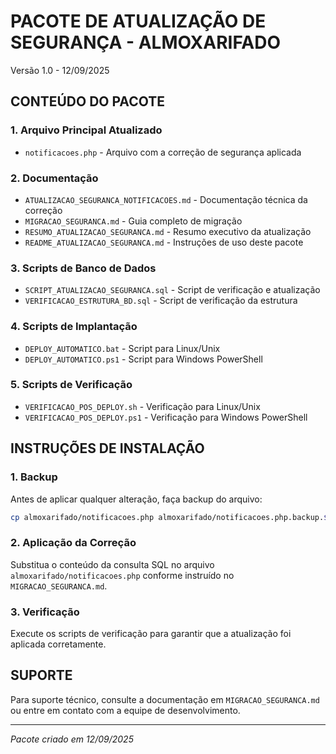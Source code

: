 # PACOTE DE ATUALIZAÇÃO DE SEGURANÇA - ALMOXARIFADO
Versão 1.0 - 12/09/2025

## CONTEÚDO DO PACOTE

### 1. Arquivo Principal Atualizado
- `notificacoes.php` - Arquivo com a correção de segurança aplicada

### 2. Documentação
- `ATUALIZACAO_SEGURANCA_NOTIFICACOES.md` - Documentação técnica da correção
- `MIGRACAO_SEGURANCA.md` - Guia completo de migração
- `RESUMO_ATUALIZACAO_SEGURANCA.md` - Resumo executivo da atualização
- `README_ATUALIZACAO_SEGURANCA.md` - Instruções de uso deste pacote

### 3. Scripts de Banco de Dados
- `SCRIPT_ATUALIZACAO_SEGURANCA.sql` - Script de verificação e atualização
- `VERIFICACAO_ESTRUTURA_BD.sql` - Script de verificação da estrutura

### 4. Scripts de Implantação
- `DEPLOY_AUTOMATICO.bat` - Script para Linux/Unix
- `DEPLOY_AUTOMATICO.ps1` - Script para Windows PowerShell

### 5. Scripts de Verificação
- `VERIFICACAO_POS_DEPLOY.sh` - Verificação para Linux/Unix
- `VERIFICACAO_POS_DEPLOY.ps1` - Verificação para Windows PowerShell

## INSTRUÇÕES DE INSTALAÇÃO

### 1. Backup
Antes de aplicar qualquer alteração, faça backup do arquivo:
```bash
cp almoxarifado/notificacoes.php almoxarifado/notificacoes.php.backup.$(date +%Y%m%d)
```

### 2. Aplicação da Correção
Substitua o conteúdo da consulta SQL no arquivo `almoxarifado/notificacoes.php` conforme instruído no `MIGRACAO_SEGURANCA.md`.

### 3. Verificação
Execute os scripts de verificação para garantir que a atualização foi aplicada corretamente.

## SUPORTE
Para suporte técnico, consulte a documentação em `MIGRACAO_SEGURANCA.md` ou entre em contato com a equipe de desenvolvimento.

---
*Pacote criado em 12/09/2025*